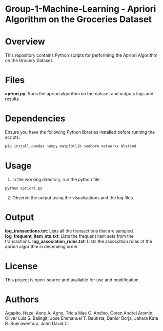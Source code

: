 # Group-1-Machine-Learning - Apriori Algorithm on the Groceries Dataset

# Overview

This repository contains Python scripts for performing the Apriori Algorithm on the Grocery Dataset. 
# Files
**apriori.py**: Runs the apriori algorithm on the dataset and outputs logs and results.
# Dependencies

Ensure you have the following Python libraries installed before running the scripts:
```bash
pip install pandas numpy matplotlib seaborn networkx mlxtend
```
# Usage

1. In the working directory, run the python file
```bash
python apriori.py
```
2. Observe the output using the visualizations and the log files.
# Output
**log_transactions.txt**: Lists all the transactions that are sampled.
**log_frequent_item_sts.txt**: Lists the frequent item sets from the transactions.
**log_association_rules.txt**: Lists the association rules of the apriori algorithm in decending order.

# License

This project is open-source and available for use and modification.
# Authors

Agapito, Hazel Anne A.
Agno, Tricia Mae C.
Andino, Coren Andrei
Aromin, Oliver Luis S.
Balingit, Jose Emmanuel T.
Bautista, Danlor
Borja, Jahara Kate B.
Buenaventura, John David C.
